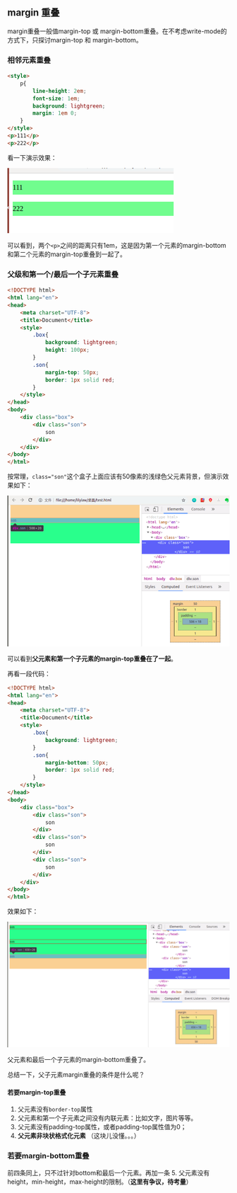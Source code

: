 ## margin 重叠

margin重叠一般值margin-top 或 margin-bottom重叠。在不考虑write-mode的方式下，只探讨margin-top 和 margin-bottom。

### 相邻元素重叠
``` html
<style>
	p{
		line-height: 2em;
		font-size: 1em;
		background: lightgreen;
		margin: 1em 0;
	}
</style>
<p>111</p>
<p>222</p>
```
看一下演示效果：

![相邻元素重叠](https://github.com/LilyLaw/css-learning/blob/master/img/相邻元素重叠.png?raw=true)

可以看到，两个`<p>`之间的距离只有1em，这是因为第一个元素的margin-bottom和第二个元素的margin-top重叠到一起了。

### 父级和第一个/最后一个子元素重叠

``` html
<!DOCTYPE html>
<html lang="en">
<head>
    <meta charset="UTF-8">
    <title>Document</title>
    <style>
    	.box{
    		background: lightgreen;
    		height: 100px;
    	}
    	.son{
    		margin-top: 50px;
    		border: 1px solid red;
    	}
    </style>
</head>
<body>
    <div class="box">
    	<div class="son">
    		son
    	</div>
    </div>
</body>
</html>
```
按常理，`class="son"`这个盒子上面应该有50像素的浅绿色父元素背景，但演示效果如下：

![margin重叠父子元素](https://github.com/LilyLaw/css-learning/blob/master/img/margin重叠父子元素1.png?raw=true)

可以看到**父元素和第一个子元素的margin-top重叠在了一起**。

再看一段代码：
``` html
<!DOCTYPE html>
<html lang="en">
<head>
    <meta charset="UTF-8">
    <title>Document</title>
    <style>
    	.box{
    		background: lightgreen;
    	}
    	.son{
    		margin-bottom: 50px;
    		border: 1px solid red;
    	}
    </style>
</head>
<body>
    <div class="box">
    	<div class="son">
    		son
    	</div>
    	<div class="son">
    		son
    	</div>
    	<div class="son">
    		son
    	</div>
    </div>
</body>
</html>
```
效果如下：

![margin父子元素重叠](https://github.com/LilyLaw/css-learning/blob/master/img/margin父子元素重叠2.png?raw=true)

父元素和最后一个子元素的margin-bottom重叠了。

总结一下，父子元素margin重叠的条件是什么呢？

#### 若要margin-top重叠
1. 父元素没有`border-top`属性
2. 父元素和第一个子元素之间没有内联元素：比如文字，图片等等。
3. 父元素没有padding-top属性，或者padding-top属性值为0；
4. **父元素非块状格式化元素** （这块儿没懂。。。）

### 若要margin-bottom重叠
前四条同上，只不过针对bottom和最后一个元素。再加一条 5. 父元素没有height，min-height，max-height的限制。（**这里有争议，待考量**）



